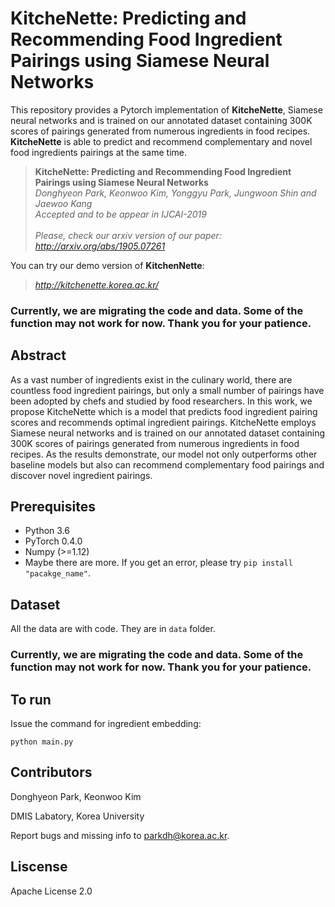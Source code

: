 # KitcheNette: Predicting and Recommending Food Ingredient Pairings using Siamese Neural Networks
This repository provides a Pytorch implementation of **KitcheNette**, Siamese neural networks and is trained on our annotated dataset containing 300K scores of pairings generated from numerous ingredients in food recipes. **KitcheNette** is able to predict and recommend complementary and novel food ingredients pairings at the same time.

> **KitcheNette: Predicting and Recommending Food Ingredient Pairings using Siamese Neural Networks** <br>
> *Donghyeon Park, Keonwoo Kim, Yonggyu Park, Jungwoon Shin and Jaewoo Kang* <br>
> *Accepted and to be appear in IJCAI-2019* <br><br>
> *Please, check our arxiv version of our paper:* <br>
> *http://arxiv.org/abs/1905.07261*

You can try our demo version of **KitchenNette**:
> *http://kitchenette.korea.ac.kr/*

### Currently, we are migrating the code and data. Some of the function may not work for now. Thank you for your patience.

## Abstract
As a vast number of ingredients exist in the culinary world, there are countless food ingredient pairings, but only a small number of pairings have been adopted by chefs and studied by food researchers. In this work, we propose KitcheNette which is a model that predicts food ingredient pairing scores and recommends optimal ingredient pairings. KitcheNette employs Siamese neural networks and is trained on our annotated dataset containing 300K scores of pairings generated from numerous ingredients in food recipes. As the results demonstrate, our model not only outperforms other baseline models but also can recommend complementary food pairings and discover novel ingredient pairings.

## Prerequisites
- Python 3.6
- PyTorch 0.4.0
- Numpy (>=1.12)
- Maybe there are more. If you get an error, please try `pip install "pacakge_name"`.

## Dataset
All the data are with code. They are in `data` folder.

### Currently, we are migrating the code and data. Some of the function may not work for now. Thank you for your patience.

 ## To run
Issue the command for ingredient embedding:
```
python main.py
```

 ## Contributors
Donghyeon Park, Keonwoo Kim

DMIS Labatory, Korea University

Report bugs and missing info to parkdh@korea.ac.kr.


## Liscense
Apache License 2.0
